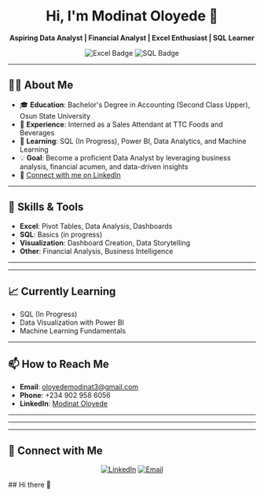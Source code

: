 <h1 align="center">Hi, I'm Modinat Oloyede 👋</h1>

<p align="center">
  <b>Aspiring Data Analyst | Financial Analyst | Excel Enthusiast | SQL Learner</b>
</p>

<p align="center">
  <img src="https://img.shields.io/badge/Excel-Expert-blue" alt="Excel Badge">
  <img src="https://img.shields.io/badge/SQL-Learner-brightgreen" alt="SQL Badge">
</p>

---

## 🧑‍💻 About Me
- 🎓 **Education**: Bachelor's Degree in Accounting (Second Class Upper), Osun State University
- 💼 **Experience**: Interned as a Sales Attendant at TTC Foods and Beverages
- 🌱 **Learning**: SQL (In Progress), Power BI, Data Analytics, and Machine Learning
- 💡 **Goal**: Become a proficient Data Analyst by leveraging business analysis, financial acumen, and data-driven insights
- 🔗 [Connect with me on LinkedIn](https://www.linkedin.com/in/modinat-oloyede-2a8557254)

---

## 🚀 Skills & Tools
- **Excel**: Pivot Tables, Data Analysis, Dashboards
- **SQL**: Basics (in progress)
- **Visualization**: Dashboard Creation, Data Storytelling
- **Other**: Financial Analysis, Business Intelligence

---


---

## 📈 Currently Learning
- SQL (In Progress)
- Data Visualization with Power BI
- Machine Learning Fundamentals

---

## 📫 How to Reach Me
- **Email**: [oloyedemodinat3@gmail.com](mailto:oloyedemodinat3@gmail.com)
- **Phone**: +234 902 958 6056
- **LinkedIn**: [Modinat Oloyede](https://www.linkedin.com/in/modinat-oloyede-2a8557254)

---


---


---

## 🔗 Connect with Me
<p align="center">
  <a href="https://www.linkedin.com/in/modinat-oloyede-2a8557254" target="_blank"><img src="https://img.shields.io/badge/LinkedIn-Modinat-blue" alt="LinkedIn"></a>
  <a href="mailto:oloyedemodinat3@gmail.com"><img src="https://img.shields.io/badge/Email-Modinat-red" alt="Email"></a>
</p>
## Hi there 👋

<!--
**ModinatOloyede/ModinatOloyede** is a ✨ _special_ ✨ repository because its `README.md` (this file) appears on your GitHub profile.

Here are some ideas to get you started:

- 🔭 I’m currently working on ...
- 🌱 I’m currently learning ...
- 👯 I’m looking to collaborate on ...
- 🤔 I’m looking for help with ...
- 💬 Ask me about ...
- 📫 How to reach me: ...
- 😄 Pronouns: ...
- ⚡ Fun fact: ...
-->
